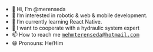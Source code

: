 - 👋 Hi, I’m @merenseda
- 👀 I’m interested in robotic & web & mobile development.
- 🌱 I’m currently learning React Native.
- 💞️ I want to cooperate with a hydraulic system expert
- 📫 How to reach me <kbd>mehmterenseda@hotmail.com</kbd>
- 😄 Pronouns: He/Him

<!---
merenseda/merenseda is a ✨ special ✨ repository because its `README.md` (this file) appears on your GitHub profile.
You can click the Preview link to take a look at your changes.
--->
